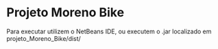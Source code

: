 # Projeto Moreno Bike

Para executar utilizem o NetBeans IDE, ou executem o .jar localizado em projeto_Moreno_Bike/dist/
